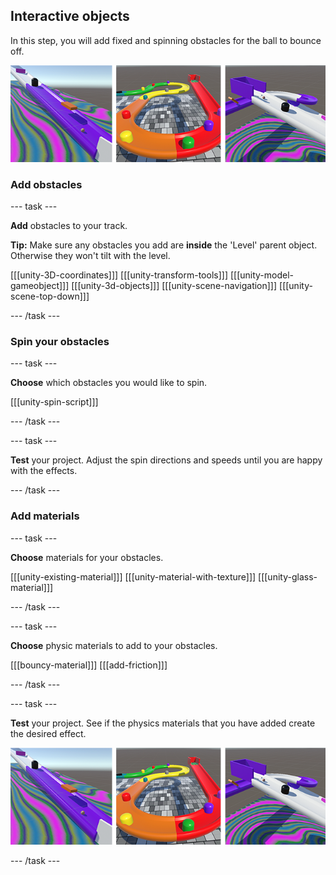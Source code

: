 ## Interactive objects

In this step, you will add fixed and spinning obstacles for the ball to bounce off.

![Three example outputs for how tracks might look with interactive objects at the end of this step.](images/output4-strip.png)

### Add obstacles

--- task ---

**Add** obstacles to your track.

**Tip:** Make sure any obstacles you add are **inside** the 'Level' parent object. Otherwise they won't tilt with the level. 

[[[unity-3D-coordinates]]]
[[[unity-transform-tools]]]
[[[unity-model-gameobject]]]
[[[unity-3d-objects]]]
[[[unity-scene-navigation]]]
[[[unity-scene-top-down]]]

--- /task ---

### Spin your obstacles

--- task ---

**Choose** which obstacles you would like to spin.

[[[unity-spin-script]]]

--- /task ---

--- task ---

**Test** your project. Adjust the spin directions and speeds until you are happy with the effects. 

--- /task ---

### Add materials

--- task ---

**Choose** materials for your obstacles.

[[[unity-existing-material]]]
[[[unity-material-with-texture]]]
[[[unity-glass-material]]]

--- /task ---

--- task ---

**Choose** physic materials to add to your obstacles.

[[[bouncy-material]]]
[[[add-friction]]]

--- /task ---

--- task ---

**Test** your project. See if the physics materials that you have added create the desired effect.

![Three example outputs for how tracks might look with interactive objects at the end of this step.](images/output4-strip.png)

--- /task ---


